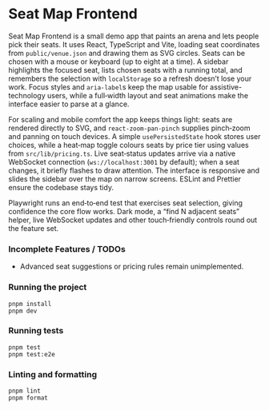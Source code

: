 # Seat Map Frontend

Seat Map Frontend is a small demo app that paints an arena and lets people pick their seats. It uses React, TypeScript and Vite, loading seat coordinates from `public/venue.json` and drawing them as SVG circles. Seats can be chosen with a mouse or keyboard (up to eight at a time). A sidebar highlights the focused seat, lists chosen seats with a running total, and remembers the selection with `localStorage` so a refresh doesn’t lose your work. Focus styles and `aria-label`s keep the map usable for assistive-technology users, while a full‑width layout and seat animations make the interface easier to parse at a glance.

For scaling and mobile comfort the app keeps things light: seats are rendered directly to SVG, and `react-zoom-pan-pinch` supplies pinch‑zoom and panning on touch devices. A simple `usePersistedState` hook stores user choices, while a heat‑map toggle colours seats by price tier using values from `src/lib/pricing.ts`. Live seat‑status updates arrive via a native WebSocket connection (`ws://localhost:3001` by default); when a seat changes, it briefly flashes to draw attention. The interface is responsive and slides the sidebar over the map on narrow screens. ESLint and Prettier ensure the codebase stays tidy.

Playwright runs an end‑to‑end test that exercises seat selection, giving confidence the core flow works. Dark mode, a “find N adjacent seats” helper, live WebSocket updates and other touch‑friendly controls round out the feature set.

### Incomplete Features / TODOs

- Advanced seat suggestions or pricing rules remain unimplemented.

### Running the project

```
pnpm install
pnpm dev
```

### Running tests

```
pnpm test
pnpm test:e2e
```

### Linting and formatting

```
pnpm lint
pnpm format
```
